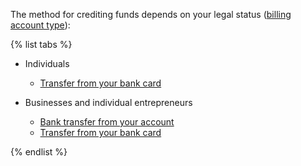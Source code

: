 The method for crediting funds depends on your legal status ([billing account type](../concepts/billing-account.md#ba-types)):

{% list tabs %}

- Individuals

  - [Transfer from your bank card](../payment/payment-methods-individual.md)


- Businesses and individual entrepreneurs

  - [Bank transfer from your account](../payment/payment-methods-business.md)
  - [Transfer from your bank card](../payment/payment-methods-card-business.md)


{% endlist %}

